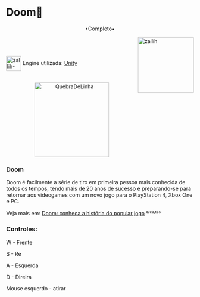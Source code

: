 # Doom🔫


<p align="middle">•Completo•</p>

<img align="right" alt="zallih" width="150" src="https://media.discordapp.net/attachments/783761333358166056/872618413040730133/WhatsApp_Image_2021-08-04_at_19.42.37.jpeg?width=370&height=370">
  <br><br>
<div style="display: inline_block"><br>
 
  <img align="center" alt="zallih-UNITY" height="40" width="40" src="https://coal.gamemaker.io/sites/5d75794b3c84c70006700381/theme/images/og/thumbnail_gm_logo.png?1677843242](https://yt3.googleusercontent.com/4YAaX7CsQ-paadHsNvC6wdv2nE_7VTKpoNJOTwFhHL4rQqLC8WFe6mNxL-z-e6sfHZbHG-ucPA=s900-c-k-c0x00ffffff-no-rj)">
  Engine utilizada: <a href="https://gamemaker.io/pt-BR">Unity</a><br><br>


  <p align="middle">
  <img width="200" alt="QuebraDeLinha" src="https://media.discordapp.net/attachments/783761333358166056/875852044928425984/divider-2461548_640.png">
  </p>
  
  <h3>Doom</h3>

  Doom é facilmente a série de tiro em primeira pessoa mais conhecida de todos os tempos, tendo mais de 20 anos de sucesso e preparando-se para retornar aos videogames com um novo jogo para o PlayStation 4, Xbox One e PC.
  
  Veja mais em: <a href ="https://www.techtudo.com.br/noticias/2014/08/doom-conheca-historia-do-popular-jogo-de-tiro.ghtml">Doom: conheça a história do popular jogo</a> ᶜʳᵉᵈᶦᵗᵒˢ
<div>
  
  

  
 
  <h3>Controles:</h3>

 
  W - Frente
  
  
  S - Re
  
  
  A - Esquerda
  
  
  D - Direira
  
  
  
  Mouse esquerdo - atirar
</div>

 

